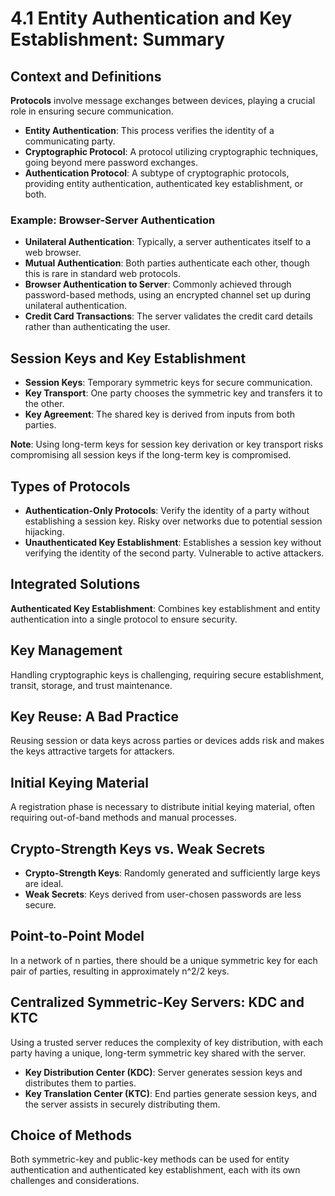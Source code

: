 # 4.1 Entity Authentication and Key Establishment: Summary

## Context and Definitions

**Protocols** involve message exchanges between devices, playing a crucial role in ensuring secure communication. 

- **Entity Authentication**: This process verifies the identity of a communicating party.
- **Cryptographic Protocol**: A protocol utilizing cryptographic techniques, going beyond mere password exchanges.
- **Authentication Protocol**: A subtype of cryptographic protocols, providing entity authentication, authenticated key establishment, or both.

### Example: Browser-Server Authentication
- **Unilateral Authentication**: Typically, a server authenticates itself to a web browser. 
- **Mutual Authentication**: Both parties authenticate each other, though this is rare in standard web protocols.
- **Browser Authentication to Server**: Commonly achieved through password-based methods, using an encrypted channel set up during unilateral authentication.
- **Credit Card Transactions**: The server validates the credit card details rather than authenticating the user.

## Session Keys and Key Establishment

- **Session Keys**: Temporary symmetric keys for secure communication. 
- **Key Transport**: One party chooses the symmetric key and transfers it to the other.
- **Key Agreement**: The shared key is derived from inputs from both parties.

**Note**: Using long-term keys for session key derivation or key transport risks compromising all session keys if the long-term key is compromised.

## Types of Protocols

- **Authentication-Only Protocols**: Verify the identity of a party without establishing a session key. Risky over networks due to potential session hijacking.
- **Unauthenticated Key Establishment**: Establishes a session key without verifying the identity of the second party. Vulnerable to active attackers.

## Integrated Solutions

**Authenticated Key Establishment**: Combines key establishment and entity authentication into a single protocol to ensure security.

## Key Management

Handling cryptographic keys is challenging, requiring secure establishment, transit, storage, and trust maintenance.

## Key Reuse: A Bad Practice

Reusing session or data keys across parties or devices adds risk and makes the keys attractive targets for attackers.

## Initial Keying Material

A registration phase is necessary to distribute initial keying material, often requiring out-of-band methods and manual processes.

## Crypto-Strength Keys vs. Weak Secrets

- **Crypto-Strength Keys**: Randomly generated and sufficiently large keys are ideal.
- **Weak Secrets**: Keys derived from user-chosen passwords are less secure.

## Point-to-Point Model

In a network of n parties, there should be a unique symmetric key for each pair of parties, resulting in approximately n^2/2 keys.

## Centralized Symmetric-Key Servers: KDC and KTC

Using a trusted server reduces the complexity of key distribution, with each party having a unique, long-term symmetric key shared with the server.

- **Key Distribution Center (KDC)**: Server generates session keys and distributes them to parties.
- **Key Translation Center (KTC)**: End parties generate session keys, and the server assists in securely distributing them.

## Choice of Methods

Both symmetric-key and public-key methods can be used for entity authentication and authenticated key establishment, each with its own challenges and considerations.
